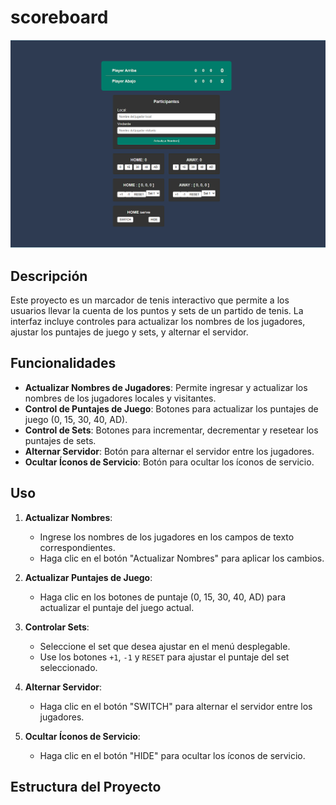 # scoreboard

![Marcador de Tenis](img/MarcadorTenis.png)

## Descripción

Este proyecto es un marcador de tenis interactivo que permite a los usuarios llevar la cuenta de los puntos y sets de un partido de tenis. La interfaz incluye controles para actualizar los nombres de los jugadores, ajustar los puntajes de juego y sets, y alternar el servidor.

## Funcionalidades

- **Actualizar Nombres de Jugadores**: Permite ingresar y actualizar los nombres de los jugadores locales y visitantes.
- **Control de Puntajes de Juego**: Botones para actualizar los puntajes de juego (0, 15, 30, 40, AD).
- **Control de Sets**: Botones para incrementar, decrementar y resetear los puntajes de sets.
- **Alternar Servidor**: Botón para alternar el servidor entre los jugadores.
- **Ocultar Íconos de Servicio**: Botón para ocultar los íconos de servicio.

## Uso

1. **Actualizar Nombres**:
   - Ingrese los nombres de los jugadores en los campos de texto correspondientes.
   - Haga clic en el botón "Actualizar Nombres" para aplicar los cambios.

2. **Actualizar Puntajes de Juego**:
   - Haga clic en los botones de puntaje (0, 15, 30, 40, AD) para actualizar el puntaje del juego actual.

3. **Controlar Sets**:
   - Seleccione el set que desea ajustar en el menú desplegable.
   - Use los botones `+1`, `-1` y `RESET` para ajustar el puntaje del set seleccionado.

4. **Alternar Servidor**:
   - Haga clic en el botón "SWITCH" para alternar el servidor entre los jugadores.

5. **Ocultar Íconos de Servicio**:
   - Haga clic en el botón "HIDE" para ocultar los íconos de servicio.

## Estructura del Proyecto
